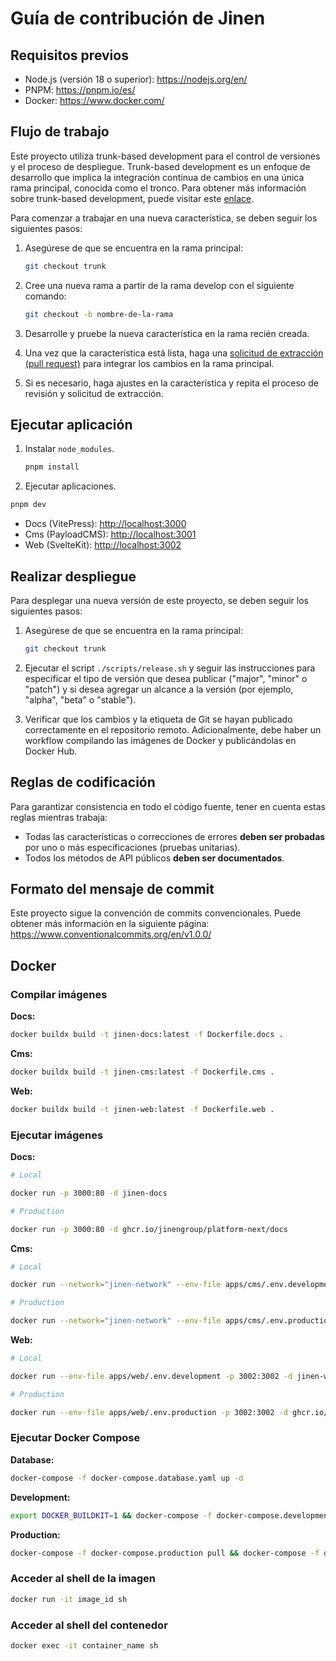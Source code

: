 # Guía de contribución de Jinen

## Requisitos previos

- Node.js (versión 18 o superior): <https://nodejs.org/en/>
- PNPM: <https://pnpm.io/es/>
- Docker: <https://www.docker.com/>

## Flujo de trabajo

Este proyecto utiliza trunk-based development para el control de versiones y el proceso de despliegue. Trunk-based development es un enfoque de desarrollo que implica la integración continua de cambios en una única rama principal, conocida como el tronco. Para obtener más información sobre trunk-based development, puede visitar este [enlace](https://trunkbaseddevelopment.com/).

Para comenzar a trabajar en una nueva característica, se deben seguir los siguientes pasos:

1. Asegúrese de que se encuentra en la rama principal:

   ```sh
   git checkout trunk
   ```

2. Cree una nueva rama a partir de la rama develop con el siguiente comando:

   ```sh
   git checkout -b nombre-de-la-rama
   ```

3. Desarrolle y pruebe la nueva característica en la rama recién creada.

4. Una vez que la característica está lista, haga una [solicitud de extracción (pull request)](https://docs.github.com/en/pull-requests/collaborating-with-pull-requests/proposing-changes-to-your-work-with-pull-requests/about-pull-requests) para integrar los cambios en la rama principal.

5. Si es necesario, haga ajustes en la característica y repita el proceso de revisión y solicitud de extracción.

## Ejecutar aplicación

1. Instalar `node_modules`.

   ```sh
   pnpm install
   ```

2. Ejecutar aplicaciones.

```sh
pnpm dev
```

- Docs (VitePress): <http://localhost:3000>
- Cms (PayloadCMS): <http://localhost:3001>
- Web (SvelteKit): <http://localhost:3002>

## Realizar despliegue

Para desplegar una nueva versión de este proyecto, se deben seguir los siguientes pasos:

1. Asegúrese de que se encuentra en la rama principal:

   ```sh
   git checkout trunk
   ```

2. Ejecutar el script `./scripts/release.sh` y seguir las instrucciones para especificar el tipo de versión que desea publicar ("major", "minor" o "patch") y si desea agregar un alcance a la versión (por ejemplo, "alpha", "beta" o "stable").

3. Verificar que los cambios y la etiqueta de Git se hayan publicado correctamente en el repositorio remoto. Adicionalmente, debe haber un workflow compilando las imágenes de Docker y publicándolas en Docker Hub.

## Reglas de codificación

Para garantizar consistencia en todo el código fuente, tener en cuenta estas reglas mientras trabaja:

- Todas las características o correcciones de errores **deben ser probadas** por uno o más especificaciones (pruebas unitarias).
- Todos los métodos de API públicos **deben ser documentados**.

## Formato del mensaje de commit

Este proyecto sigue la convención de commits convencionales. Puede obtener más información en la siguiente página: <https://www.conventionalcommits.org/en/v1.0.0/>

## Docker

### Compilar imágenes

**Docs:**

```sh
docker buildx build -t jinen-docs:latest -f Dockerfile.docs .
```

**Cms:**

```sh
docker buildx build -t jinen-cms:latest -f Dockerfile.cms .
```

**Web:**

```sh
docker buildx build -t jinen-web:latest -f Dockerfile.web .
```

### Ejecutar imágenes

**Docs:**

```sh
# Local

docker run -p 3000:80 -d jinen-docs
```

```sh
# Production

docker run -p 3000:80 -d ghcr.io/jinengroup/platform-next/docs
```

**Cms:**

```sh
# Local

docker run --network="jinen-network" --env-file apps/cms/.env.development -e MONGODB_URI=mongodb://user:root@mongo:27017/?authMechanism=DEFAULT -p 3001:3001 -d jinen-cms
```

```sh
# Production

docker run --network="jinen-network" --env-file apps/cms/.env.production -e MONGODB_URI=mongodb://user:root@mongo:27017/?authMechanism=DEFAULT -p 3001:3001 -d ghcr.io/jinengroup/platform-next/cms
```

**Web:**

```sh
# Local

docker run --env-file apps/web/.env.development -p 3002:3002 -d jinen-web
```

```sh
# Production

docker run --env-file apps/web/.env.production -p 3002:3002 -d ghcr.io/jinengroup/platform-next/web
```

### Ejecutar Docker Compose

**Database:**

```sh
docker-compose -f docker-compose.database.yaml up -d
```

**Development:**

```sh
export DOCKER_BUILDKIT=1 && docker-compose -f docker-compose.development.yaml up -d
```

**Production:**

```sh
docker-compose -f docker-compose.production pull && docker-compose -f docker-compose.production.yaml up -d
```

### Acceder al shell de la imagen

```sh
docker run -it image_id sh
```

### Acceder al shell del contenedor

```sh
docker exec -it container_name sh
```
